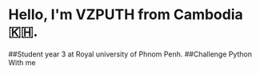 # Hello, I'm VZPUTH from Cambodia 🇰🇭.
##Student year 3 at Royal university of Phnom Penh.
##Challenge Python With me

